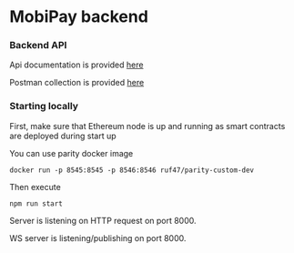 # MobiPay backend

### Backend API

Api documentation is provided [here](https://documenter.getpostman.com/view/2876778/RWMHKmZt)

Postman collection is provided [here](https://www.getpostman.com/collections/ff953ad7bdcf0c5e04e7)

### Starting locally

First, make sure that Ethereum node is up and running as smart contracts are deployed during start up

You can use parity docker image

```
docker run -p 8545:8545 -p 8546:8546 ruf47/parity-custom-dev
```

Then execute

```
npm run start
```

Server is listening on HTTP request on port 8000.

WS server is listening/publishing on  port 8000.